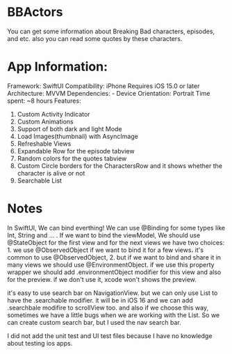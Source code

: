 # BBActors

You can get some information about Breaking Bad characters, episodes, and etc. also you can read some quotes by these characters.

# App Information:

Framework: SwiftUI
Compatibility: 
  iPhone 
  Requires iOS 15.0 or later
Architecture: MVVM
Dependencies: -
Device Orientation: Portrait
Time spent: ~8 hours
Features: 
  1. Custom Activity Indicator 
  2. Custom Animations
  3. Support of both dark and light Mode
  4. Load Images(thumbnail) with AsyncImage
  5. Refreshable Views
  6. Expandable Row for the episode tabview
  7. Random colors for the quotes tabview
  8. Custom Circle borders for the CharactersRow and it shows whether the character is alive or not
  9. Searchable List

# Notes

In SwiftUI, We can bind everthing! We can use @Binding for some types like Int, String and ... . If we want to bind the viewModel, We should use @StateObject for the first view and for the next views we have two choices: 1. we use @ObservedObject if we want to bind it for a few views، it's common to use @ObservedObject, 2. but if we want to bind and share it in many views we should use @EnvironmentObject. if we use this property wrapper we should add .environmentObject modifier for this view and also for the preview. if we don't use it, xcode won't shows the preview.

it's easy to use search bar on NavigationView. but we can only use List to have the .searchable modifier. it will be in iOS 16 and we can add .searchbale modifire to scrollView too. and also if we choose this way, sometimes we have a little bugs when we are working with the List.
So we can create custom search bar, but I used the nav search bar.

I did not add the unit test and UI test files because I have no knowledge about testing ios apps.
